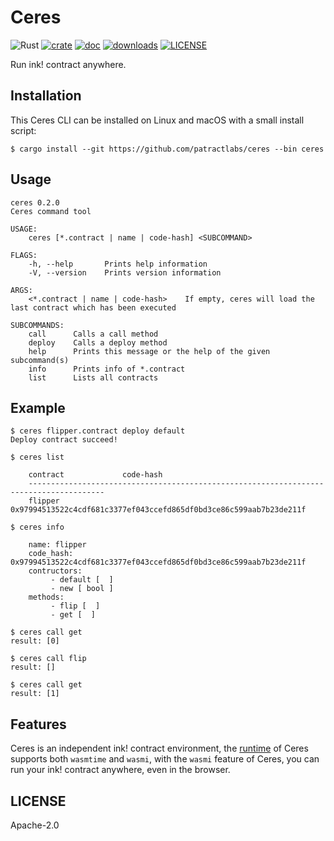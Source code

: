 # Ceres

![Rust](https://github.com/patractlabs/ceres/workflows/Ceres/badge.svg)
[![crate](https://img.shields.io/crates/v/ceres-cli.svg)](https://crates.io/crates/ceres-cli)
[![doc](https://img.shields.io/badge/current-docs-brightgreen.svg)](https://docs.rs/ceres-cli/)
[![downloads](https://img.shields.io/crates/d/ceres-cli.svg)](https://crates.io/crates/ceres-cli)
[![LICENSE](https://img.shields.io/crates/l/ceres-cli.svg)](https://choosealicense.com/licenses/apache-2.0/)

Run ink! contract anywhere.


## Installation

This Ceres CLI can be installed on Linux and macOS with a small install script:

```
$ cargo install --git https://github.com/patractlabs/ceres --bin ceres
```

## Usage

```text
ceres 0.2.0
Ceres command tool

USAGE:
    ceres [*.contract | name | code-hash] <SUBCOMMAND>

FLAGS:
    -h, --help       Prints help information
    -V, --version    Prints version information

ARGS:
    <*.contract | name | code-hash>    If empty, ceres will load the last contract which has been executed

SUBCOMMANDS:
    call      Calls a call method
    deploy    Calls a deploy method
    help      Prints this message or the help of the given subcommand(s)
    info      Prints info of *.contract
    list      Lists all contracts
```

## Example

```text
$ ceres flipper.contract deploy default
Deploy contract succeed!

$ ceres list

	contract             code-hash
	---------------------------------------------------------------------------------------
	flipper              0x97994513522c4cdf681c3377ef043ccefd865df0bd3ce86c599aab7b23de211f

$ ceres info

	name: flipper
	code_hash: 0x97994513522c4cdf681c3377ef043ccefd865df0bd3ce86c599aab7b23de211f
	contructors:
		 - default [  ]
		 - new [ bool ]
	methods:
		 - flip [  ]
		 - get [  ]

$ ceres call get
result: [0]

$ ceres call flip
result: []

$ ceres call get 
result: [1] 
```


## Features

Ceres is an independent ink! contract environment, the [runtime][rt] of Ceres
supports both `wasmtime` and `wasmi`, with the `wasmi` feature of Ceres, you
can run your ink! contract anywhere, even in the browser.



## LICENSE

Apache-2.0

[rt]: crates/runtime
